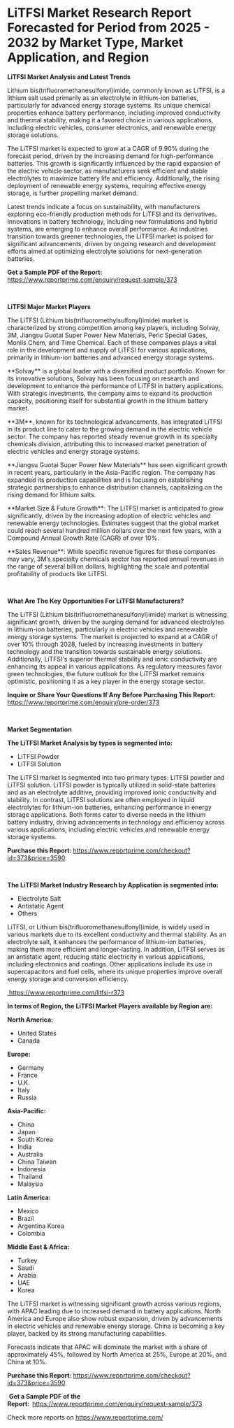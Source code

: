 <p><h1>LiTFSI Market Research Report Forecasted for Period from 2025 -  2032 by Market Type, Market Application, and Region</h1></p><p><strong>LiTFSI Market Analysis and Latest Trends</strong></p>
<p><p>Lithium bis(trifluoromethanesulfonyl)imide, commonly known as LiTFSI, is a lithium salt used primarily as an electrolyte in lithium-ion batteries, particularly for advanced energy storage systems. Its unique chemical properties enhance battery performance, including improved conductivity and thermal stability, making it a favored choice in various applications, including electric vehicles, consumer electronics, and renewable energy storage solutions.</p><p>The LiTFSI market is expected to grow at a CAGR of 9.90% during the forecast period, driven by the increasing demand for high-performance batteries. This growth is significantly influenced by the rapid expansion of the electric vehicle sector, as manufacturers seek efficient and stable electrolytes to maximize battery life and efficiency. Additionally, the rising deployment of renewable energy systems, requiring effective energy storage, is further propelling market demand.</p><p>Latest trends indicate a focus on sustainability, with manufacturers exploring eco-friendly production methods for LiTFSI and its derivatives. Innovations in battery technology, including new formulations and hybrid systems, are emerging to enhance overall performance. As industries transition towards greener technologies, the LiTFSI market is poised for significant advancements, driven by ongoing research and development efforts aimed at optimizing electrolyte solutions for next-generation batteries.</p></p>
<p><strong>Get a Sample PDF of the Report:&nbsp;</strong> <a href="https://www.reportprime.com/enquiry/request-sample/373?utm_campaign=2625&utm_medium=2&utm_source=Github&utm_content=ia&utm_term=18032025&utm_id=litfsi">https://www.reportprime.com/enquiry/request-sample/373</a></p>
<p>&nbsp;</p>
<p><strong>LiTFSI Major Market Players</strong></p>
<p><p>The LiTFSI (Lithium bis(trifluoromethylsulfonyl)imide) market is characterized by strong competition among key players, including Solvay, 3M, Jiangsu Guotai Super Power New Materials, Peric Special Gases, Monils Chem, and Time Chemical. Each of these companies plays a vital role in the development and supply of LiTFSI for various applications, primarily in lithium-ion batteries and advanced energy storage systems.</p><p>**Solvay** is a global leader with a diversified product portfolio. Known for its innovative solutions, Solvay has been focusing on research and development to enhance the performance of LiTFSI in battery applications. With strategic investments, the company aims to expand its production capacity, positioning itself for substantial growth in the lithium battery market.</p><p>**3M**, known for its technological advancements, has integrated LiTFSI in its product line to cater to the growing demand in the electric vehicle sector. The company has reported steady revenue growth in its specialty chemicals division, attributing this to increased market penetration of electric vehicles and energy storage systems.</p><p>**Jiangsu Guotai Super Power New Materials** has seen significant growth in recent years, particularly in the Asia-Pacific region. The company has expanded its production capabilities and is focusing on establishing strategic partnerships to enhance distribution channels, capitalizing on the rising demand for lithium salts.</p><p>**Market Size & Future Growth**: The LiTFSI market is anticipated to grow significantly, driven by the increasing adoption of electric vehicles and renewable energy technologies. Estimates suggest that the global market could reach several hundred million dollars over the next few years, with a Compound Annual Growth Rate (CAGR) of over 10%.</p><p>**Sales Revenue**: While specific revenue figures for these companies may vary, 3M’s specialty chemicals sector has reported annual revenues in the range of several billion dollars, highlighting the scale and potential profitability of products like LiTFSI.</p></p>
<p>&nbsp;</p>
<p><strong>What Are The Key Opportunities For LiTFSI Manufacturers?</strong></p>
<p><p>The LiTFSI (Lithium bis(trifluoromethanesulfonyl)imide) market is witnessing significant growth, driven by the surging demand for advanced electrolytes in lithium-ion batteries, particularly in electric vehicles and renewable energy storage systems. The market is projected to expand at a CAGR of over 10% through 2028, fueled by increasing investments in battery technology and the transition towards sustainable energy solutions. Additionally, LiTFSI's superior thermal stability and ionic conductivity are enhancing its appeal in various applications. As regulatory measures favor green technologies, the future outlook for the LiTFSI market remains optimistic, positioning it as a key player in the energy storage sector.</p></p>
<p><strong>Inquire or Share Your Questions If Any Before Purchasing This Report:</strong> <a href="https://www.reportprime.com/enquiry/pre-order/373?utm_campaign=2625&utm_medium=2&utm_source=Github&utm_content=ia&utm_term=18032025&utm_id=litfsi">https://www.reportprime.com/enquiry/pre-order/373</a></p>
<p>&nbsp;</p>
<p><strong>Market Segmentation</strong></p>
<p><strong>The LiTFSI Market Analysis by types is segmented into:</strong></p>
<p><ul><li>LiTFSI Powder</li><li>LiTFSI Solution</li></ul></p>
<p><p>The LiTFSI market is segmented into two primary types: LiTFSI powder and LiTFSI solution. LiTFSI powder is typically utilized in solid-state batteries and as an electrolyte additive, providing improved ionic conductivity and stability. In contrast, LiTFSI solutions are often employed in liquid electrolytes for lithium-ion batteries, enhancing performance in energy storage applications. Both forms cater to diverse needs in the lithium battery industry, driving advancements in technology and efficiency across various applications, including electric vehicles and renewable energy storage systems.</p></p>
<p><strong>Purchase this Report:&nbsp;</strong><a href="https://www.reportprime.com/checkout?id=373&price=3590&utm_campaign=2625&utm_medium=2&utm_source=Github&utm_content=ia&utm_term=18032025&utm_id=litfsi">https://www.reportprime.com/checkout?id=373&price=3590</a></p>
<p>&nbsp;</p>
<p><strong>The LiTFSI Market Industry Research by Application is segmented into:</strong></p>
<p><ul><li>Electrolyte Salt</li><li>Antistatic Agent</li><li>Others</li></ul></p>
<p><p>LiTFSI, or Lithium bis(trifluoromethanesulfonyl)imide, is widely used in various markets due to its excellent conductivity and thermal stability. As an electrolyte salt, it enhances the performance of lithium-ion batteries, making them more efficient and longer-lasting. In addition, LiTFSI serves as an antistatic agent, reducing static electricity in various applications, including electronics and coatings. Other applications include its use in supercapacitors and fuel cells, where its unique properties improve overall energy storage and conversion efficiency.</p></p>
<p><a href="https://www.reportprime.com/litfsi-r373?utm_campaign=2625&utm_medium=2&utm_source=Github&utm_content=ia&utm_term=18032025&utm_id=litfsi">&nbsp;https://www.reportprime.com/litfsi-r373</a></p>
<p><strong>In terms of Region, the LiTFSI Market Players available by Region are:</strong></p>
<p>
    <p> <strong> North America: </strong>
        <ul>
            <li>United States</li>
            <li>Canada</li>
        </ul>
        </p> 
    <p> <strong> Europe: </strong>
        <ul>
            <li>Germany</li>
            <li>France</li>
            <li>U.K.</li>
            <li>Italy</li>
            <li>Russia</li>
        </ul>
        </p> 
    <p> <strong> Asia-Pacific: </strong>
        <ul>
            <li>China</li>
            <li>Japan</li>
            <li>South Korea</li>
            <li>India</li>
            <li>Australia</li>
            <li>China Taiwan</li>
            <li>Indonesia</li>
            <li>Thailand</li>
            <li>Malaysia</li>
        </ul>
        </p> 
    <p> <strong> Latin America: </strong>
        <ul>
            <li>Mexico</li>
            <li>Brazil</li>
            <li>Argentina Korea</li>
            <li>Colombia</li>
        </ul>
        </p> 
    <p> <strong> Middle East & Africa: </strong>
        <ul>
            <li>Turkey</li>
            <li>Saudi</li>
            <li>Arabia</li>
            <li>UAE</li>
            <li>Korea</li>
        </ul>
    </p>
    </p>
<p><p>The LiTFSI market is witnessing significant growth across various regions, with APAC leading due to increased demand in battery applications. North America and Europe also show robust expansion, driven by advancements in electric vehicles and renewable energy storage. China is becoming a key player, backed by its strong manufacturing capabilities. </p><p>Forecasts indicate that APAC will dominate the market with a share of approximately 45%, followed by North America at 25%, Europe at 20%, and China at 10%.</p></p>
<p><strong>Purchase this Report: </strong><a href="https://www.reportprime.com/checkout?id=373&price=3590&utm_campaign=2625&utm_medium=2&utm_source=Github&utm_content=ia&utm_term=18032025&utm_id=litfsi">https://www.reportprime.com/checkout?id=373&price=3590</a></p>
<p>&nbsp;<strong>Get a Sample PDF of the Report:&nbsp;&nbsp;</strong><a href="https://www.reportprime.com/enquiry/request-sample/373?utm_campaign=2625&utm_medium=2&utm_source=Github&utm_content=ia&utm_term=18032025&utm_id=litfsi">https://www.reportprime.com/enquiry/request-sample/373</a></p>
<p><strong></strong></p>
<p>Check more reports on <a href="https://www.reportprime.com/?utm_campaign=2625&utm_medium=2&utm_source=Github&utm_content=ia&utm_term=18032025&utm_id=litfsi">https://www.reportprime.com/</a></p>
